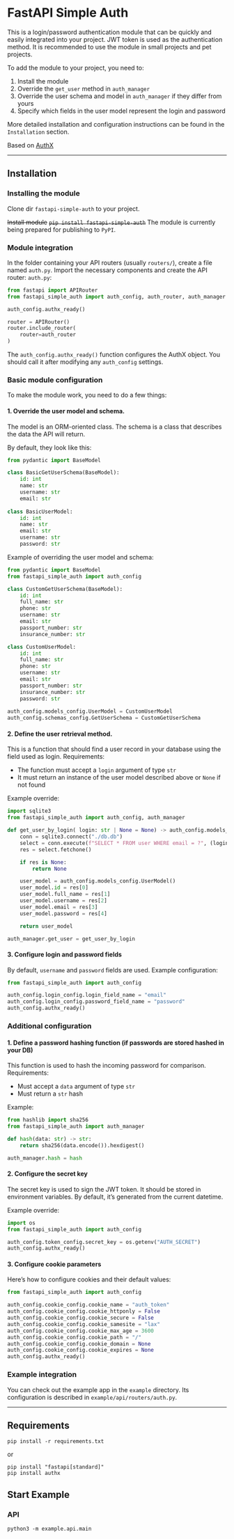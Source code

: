 # FastAPI Simple Auth
This is a login/password authentication module that can be quickly and easily integrated into your project.
JWT token is used as the authentication method. It is recommended to use the module in small projects and pet projects.

To add the module to your project, you need to:

1. Install the module
2. Override the `get_user` method in `auth_manager`
3. Override the user schema and model in `auth_manager` if they differ from yours
4. Specify which fields in the user model represent the login and password 

More detailed installation and configuration instructions can be found in the `Installation` section.

Based on [AuthX](https://github.com/yezz123/authx)


---

## Installation
### Installing the module
Clone dir `fastapi-simple-auth` to your project.

~~Install module~~
~~`pip install fastapi-simple-auth`~~
The module is currently being prepared for publishing to `PyPI`.

### Module integration
In the folder containing your API routers (usually `routers/`), create a file named `auth.py`.
Import the necessary components and create the API router:
`auth.py`:
```python
from fastapi import APIRouter
from fastapi_simple_auth import auth_config, auth_router, auth_manager

auth_config.authx_ready()

router = APIRouter()
router.include_router(
    router=auth_router
)
```

The `auth_config.authx_ready()` function configures the AuthX object. You should call it after modifying any `auth_config` settings. 

### Basic module configuration
To make the module work, you need to do a few things:

#### 1. Override the user model and schema.
The model is an ORM-oriented class.
The schema is a class that describes the data the API will return.

By default, they look like this:
```python
from pydantic import BaseModel

class BasicGetUserSchema(BaseModel):
    id: int
    name: str
    username: str
    email: str
    
class BasicUserModel:
    id: int
    name: str
    email: str
    username: str
    password: str
```

Example of overriding the user model and schema:
```python
from pydantic import BaseModel
from fastapi_simple_auth import auth_config

class CustomGetUserSchema(BaseModel):
    id: int
    full_name: str
    phone: str
    username: str
    email: str
    passport_number: str
    insurance_number: str

class CustomUserModel:
    id: int
    full_name: str
    phone: str
    username: str
    email: str
    passport_number: str
    insurance_number: str
    password: str
    
auth_config.models_config.UserModel = CustomUserModel
auth_config.schemas_config.GetUserSchema = CustomGetUserSchema
```

#### 2. Define the user retrieval method.
This is a function that should find a user record in your database using the field used as login.
Requirements:
- The function must accept a `login` argument of type `str`
- It must return an instance of the user model described above or `None` if not found

Example override:
```python
import sqlite3
from fastapi_simple_auth import auth_config, auth_manager

def get_user_by_login( login: str | None = None) -> auth_config.models_config.UserModel | None:
    conn = sqlite3.connect("./db.db")
    select = conn.execute(f"SELECT * FROM user WHERE email = ?", (login,))
    res = select.fetchone()

    if res is None:
        return None

    user_model = auth_config.models_config.UserModel()
    user_model.id = res[0]
    user_model.full_name = res[1]
    user_model.username = res[2]
    user_model.email = res[3]
    user_model.password = res[4]

    return user_model

auth_manager.get_user = get_user_by_login
```

#### 3. Configure login and password fields
By default, `username` and `password` fields are used.
Example configuration:
```python
from fastapi_simple_auth import auth_config

auth_config.login_config.login_field_name = "email"
auth_config.login_config.password_field_name = "password"
auth_config.authx_ready()
```

### Additional configuration
#### 1. Define a password hashing function (if passwords are stored hashed in your DB)
This function is used to hash the incoming password for comparison.
Requirements:
- Must accept a `data` argument of type `str`
- Must return a `str` hash

Example:
```python
from hashlib import sha256
from fastapi_simple_auth import auth_manager

def hash(data: str) -> str:
    return sha256(data.encode()).hexdigest()

auth_manager.hash = hash
```

#### 2. Configure the secret key
The secret key is used to sign the JWT token.
It should be stored in environment variables.
By default, it’s generated from the current datetime.

Example override:
```python
import os
from fastapi_simple_auth import auth_config

auth_config.token_config.secret_key = os.getenv("AUTH_SECRET")
auth_config.authx_ready()
```

#### 3. Configure cookie parameters
Here’s how to configure cookies and their default values:
```python
from fastapi_simple_auth import auth_config

auth_config.cookie_config.cookie_name = "auth_token"
auth_config.cookie_config.cookie_httponly = False
auth_config.cookie_config.cookie_secure = False
auth_config.cookie_config.cookie_samesite = "lax"
auth_config.cookie_config.cookie_max_age = 3600
auth_config.cookie_config.cookie_path = "/"
auth_config.cookie_config.cookie_domain = None
auth_config.cookie_config.cookie_expires = None
auth_config.authx_ready()
```

### Example integration
You can check out the example app in the `example` directory.
Its configuration is described in `example/api/routers/auth.py`.

---

## Requirements
```shell
pip install -r requirements.txt
```
or
```shell
pip install "fastapi[standard]"
pip install authx 
```

## Start Example
### API
```shell
python3 -m example.api.main
```